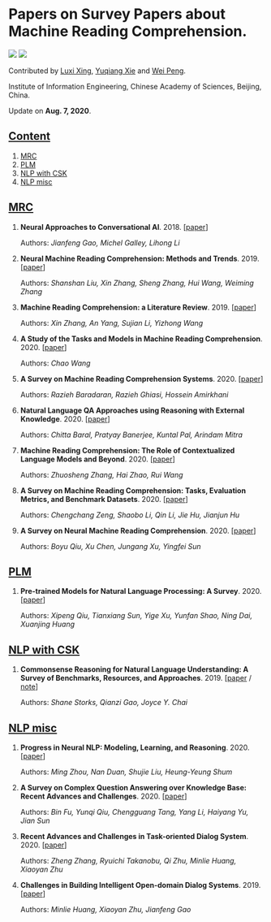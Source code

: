 # Papers on Survey Papers about Machine Reading Comprehension.

<!-- A list of recent papers about **Knowledge-based Machine Reading Comprehension** (**KMRC**). -->
![](https://img.shields.io/badge/Status-building-brightgreen) ![](https://img.shields.io/badge/-survey-important)


Contributed by [Luxi Xing](https://github.com/XingLuxi), [Yuqiang Xie](https://github.com/IndexFziQ) and [Wei Peng](https://github.com/a414351664).

Institute of Information Engineering, Chinese Academy of Sciences, Beijing, China. 

Update on **Aug. 7, 2020**.

<!--(We will continuously update this list.)-->

## [Content](#content)

1. [MRC](#mrc)
2. [PLM](#PLM)
3. [NLP with CSK](#nlp-with-csk)
4. [NLP misc](#nlp-misc)


## [MRC](#content)

1. **Neural Approaches to Conversational AI**. 2018. [[paper](https://arxiv.org/abs/1809.08267)]

    Authors: *Jianfeng Gao, Michel Galley, Lihong Li*

1. **Neural Machine Reading Comprehension: Methods and Trends**. 2019. [[paper](https://arxiv.org/abs/1907.01118)]
    
    Authors: *Shanshan Liu, Xin Zhang, Sheng Zhang, Hui Wang, Weiming Zhang*
    
1. **Machine Reading Comprehension: a Literature Review**. 2019. [[paper](https://arxiv.org/abs/1907.01686)]
    
    Authors: *Xin Zhang, An Yang, Sujian Li, Yizhong Wang*

1. **A Study of the Tasks and Models in Machine Reading Comprehension**. 2020. [[paper](https://arxiv.org/abs/2001.08635)]

    Authors: *Chao Wang*

1. **A Survey on Machine Reading Comprehension Systems**. 2020. [[paper](https://arxiv.org/abs/2001.01582)]

    Authors: *Razieh Baradaran, Razieh Ghiasi, Hossein Amirkhani*

1. **Natural Language QA Approaches using Reasoning with External Knowledge**. 2020. [[paper](http://arxiv.org/abs/2003.03446)]
    
    Authors: *Chitta Baral, Pratyay Banerjee, Kuntal Pal, Arindam Mitra*
    
1. **Machine Reading Comprehension: The Role of Contextualized Language Models and Beyond**. 2020. [[paper](https://arxiv.org/abs/2005.06249)]

    Authors: *Zhuosheng Zhang, Hai Zhao, Rui Wang*

1. **A Survey on Machine Reading Comprehension: Tasks, Evaluation Metrics, and Benchmark Datasets**. 2020. [[paper](https://arxiv.org/abs/2006.11880)]

    Authors: *Chengchang Zeng, Shaobo Li, Qin Li, Jie Hu, Jianjun Hu*

1. **A Survey on Neural Machine Reading Comprehension**. 2020. [[paper](https://arxiv.org/abs/1906.03824)]

    Authors: *Boyu Qiu, Xu Chen, Jungang Xu, Yingfei Sun*


## [PLM](#content)

1. **Pre-trained Models for Natural Language Processing: A Survey**. 2020. [[paper](https://arxiv.org/abs/2003.08271)]

    Authors: *Xipeng Qiu, Tianxiang Sun, Yige Xu, Yunfan Shao, Ning Dai, Xuanjing Huang*


## [NLP with CSK](#content)

1. **Commonsense Reasoning for Natural Language Understanding: A Survey of Benchmarks, Resources, and Approaches**. 2019. [[paper](https://arxiv.org/abs/1904.01172) / [note](https://zhuanlan.zhihu.com/p/80883568)]
    
    Authors: *Shane Storks, Qianzi Gao, Joyce Y. Chai*

## [NLP misc](#content)

1. **Progress in Neural NLP: Modeling, Learning, and Reasoning**. 2020. [[paper](https://www.sciencedirect.com/science/article/pii/S2095809919304928?via%3Dihub)]

    Authors: *Ming Zhou, Nan Duan, Shujie Liu, Heung-Yeung Shum*

1. **A Survey on Complex Question Answering over Knowledge Base: Recent Advances and Challenges**. 2020. [[paper](http://arxiv.org/abs/2007.13069)]

    Authors: *Bin Fu, Yunqi Qiu, Chengguang Tang, Yang Li, Haiyang Yu, Jian Sun*

1. **Recent Advances and Challenges in Task-oriented Dialog System**. 2020. [[paper](https://arxiv.org/abs/2003.07490)]

    Authors: *Zheng Zhang, Ryuichi Takanobu, Qi Zhu, Minlie Huang, Xiaoyan Zhu*
    
1. **Challenges in Building Intelligent Open-domain Dialog Systems**. 2019. [[paper](https://arxiv.org/abs/1905.05709)]

    Authors: *Minlie Huang, Xiaoyan Zhu, Jianfeng Gao*

